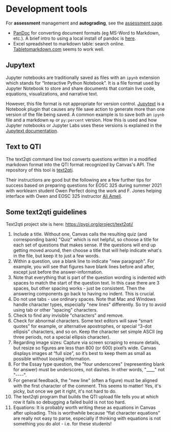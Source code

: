 # Development tools

For **assessment** management and **autograding**, see the [assessment page](openassessment.md).

* [PanDoc](https://pandoc.org/) for converting document formats (eg MS-Word to Markdown, etc.). A brief intro to using a local install of pandoc is [here](https://github.com/eoas-ubc/convert_docs/blob/master/Readme_convert.md).
* Excel spreadsheet to markdown table: search online. [Tabletomarkdown.com](https://tabletomarkdown.com/convert-spreadsheet-to-markdown/) seems to work well.

## Jupytext
Jupyter notebooks are traditionally saved as files with an `ipynb` extension which stands for “Interactive Python Notebook”. It is a file format used by Jupyter Notebook to store and share documents that contain live code, equations, visualizations, and narrative text.

However, this file format is not appropriate for version control. [Jupytext](https://jupytext.readthedocs.io/en/latest/#) is a Notebook plugin that causes any file save action to generate more than one version of the file being saved. A common example is to save both an `ipynb` file and a markdown `mp` or `py:percent` version. How this is used and how Jupyter notebooks or Jupyter Labs uses these versions is explained in the [Jupytext documentation](https://jupytext.readthedocs.io/en/latest/#).

## Text to QTI

The text2qti command line tool converts questions written in a modified markdown format into the QTI format recognized by Canvas's API. The repository of this tool is [text2qti](https://github.com/gpoore/text2qti). 

Their instructions are good but the following are a few further tips for success based on preparing questions for EOSC 325 during summer 2021 with worklearn student Owen Perfect doing the work and F. Jones helping interface with Owen and EOSC 325 instructor [Ali Ameli](https://www.eoas.ubc.ca/people/aliameli). 

## Some text2qti guidelines
Text2qti project site is here: https://pypi.org/project/text2qti/  

1)	Include a title. Without one, Canvas calls the resulting quiz (and corresponding bank) "Quiz" which is not helpful, so choose a title for each set of questions that makes sense. If the questions will end up getting moved around, then choose a title that will help indicate what's in the file, but keep it to just a few words.
2)	Within a question, use a blank line to indicate "new paragraph". For example, you will see that figures have blank lines before and after, except just before the answer-information. 
3)	Note that everything that is part of the question wording is indented with spaces to match the start of the question text. In this case there are 3 spaces, but other spacing works - just be consistent. Then the answering components go back to having no indent. This is crucial. 
4)	Do not use tabs - use ordinary spaces. Note that Mac and Windows handle character types, especially "new lines" differently. So try to avoid using tab or other "spacing" characters. 
5)	Check to find any invisible "characters" and remove.
6)	Check for abnormal characters. Some text editors will save “smart quotes” for example, or alternative apostrophes, or special “3-dot ellipsis” characters, and so on. Keep the character set simple ASCII (eg three periods, not a special ellipsis character). 
7)	Regarding image sizes: Capture via screen scraping to ensure details, but resize so figures are less than 800 (or 600) pixel’s wide. Canvas displays images at “full size”, so it’s best to keep them as small as possible without loosing information.
8)	For the Essay type question, the "four underscores" (representing blank for answer) must be underscores, not dashes. In other words, "____" not "----".
9)	For general feedback, the "new line" (often a figure) must be aligned with the first character of the comment. This seems to matter! Yes, it's picky, but once we get it right, it's not hard to do. 
10)	The text2qti program that builds the QTI upload file tells you at which row it fails so debugging a failed build is not too hard. 
11)	Equations: It is probably worth writing these as equations in Canvas after uploading. This is worthwhile because “flat character equations” are really not easy to parse, especially if thinking with equations is not something you do alot - i.e. for these students! 

